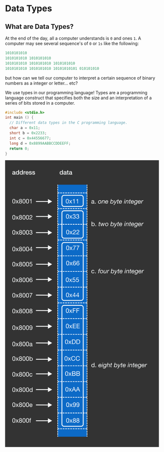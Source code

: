# Data Types

## What are Data Types?
At the end of the day, all a computer understands is `0` and ones `1`.
A computer may see several sequence's of `0` or `1s` like the following:

```c
1010101010 
1010101010 1010101010
1010101010 1010101010 1010101010
1010101010 1010101010 10101010101 010101010
```

but how can we tell our computer to interpret a certain sequence of binary numbers as a integer or letter... etc?

We use types in our programming language! Types are a programming language construct that
specifies both the size and an interpretation of a series of bits stored in a computer.

```c
#include <stdio.h>
int main () {
  // Different data types in the C programming language.
  char a = 0x11;
  short b = 0x2233;
  int c = 0x44556677;
  long d = 0x8899AABBCCDDEEFF;
  return 0;
}
```

<img src="../../../images/different-types-in-memory.png">

